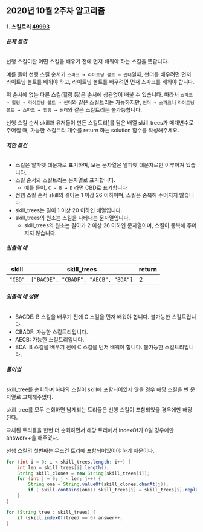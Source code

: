 ## 2020년 10월 2주차 알고리즘

**1. 스킬트리 [49993](https://programmers.co.kr/learn/courses/30/lessons/49993)**

###### **문제 설명**

선행 스킬이란 어떤 스킬을 배우기 전에 먼저 배워야 하는 스킬을 뜻합니다.

예를 들어 선행 스킬 순서가 `스파크 → 라이트닝 볼트 → 썬더`일때, 썬더를 배우려면 먼저 라이트닝 볼트를 배워야 하고, 라이트닝 볼트를 배우려면 먼저 스파크를 배워야 합니다.

위 순서에 없는 다른 스킬(힐링 등)은 순서에 상관없이 배울 수 있습니다. 따라서 `스파크 → 힐링 → 라이트닝 볼트 → 썬더`와 같은 스킬트리는 가능하지만, `썬더 → 스파크`나 `라이트닝 볼트 → 스파크 → 힐링 → 썬더`와 같은 스킬트리는 불가능합니다.

선행 스킬 순서 skill과 유저들이 만든 스킬트리[1](https://programmers.co.kr/learn/courses/30/lessons/49993#fn1)를 담은 배열 skill_trees가 매개변수로 주어질 때, 가능한 스킬트리 개수를 return 하는 solution 함수를 작성해주세요.

###### **제한 조건**

- 스킬은 알파벳 대문자로 표기하며, 모든 문자열은 알파벳 대문자로만 이루어져 있습니다.
- 스킬 순서와 스킬트리는 문자열로 표기합니다.
  - 예를 들어, `C → B → D` 라면 CBD로 표기합니다
- 선행 스킬 순서 skill의 길이는 1 이상 26 이하이며, 스킬은 중복해 주어지지 않습니다.
- skill_trees는 길이 1 이상 20 이하인 배열입니다.
- skill_trees의 원소는 스킬을 나타내는 문자열입니다.
  - skill_trees의 원소는 길이가 2 이상 26 이하인 문자열이며, 스킬이 중복해 주어지지 않습니다.

###### **입출력 예**

| skill   | skill_trees                         | return |
| ------- | ----------------------------------- | ------ |
| `"CBD"` | `["BACDE", "CBADF", "AECB", "BDA"]` | 2      |

###### **입출력 예 설명**

- BACDE: B 스킬을 배우기 전에 C 스킬을 먼저 배워야 합니다. 불가능한 스킬트립니다.
- CBADF: 가능한 스킬트리입니다.
- AECB: 가능한 스킬트리입니다.
- BDA: B 스킬을 배우기 전에 C 스킬을 먼저 배워야 합니다. 불가능한 스킬트리입니다.

###### **풀이법**

skill_tree를 순회하며 하나의 스킬이 skill에 포함되어있지 않을 경우 해당 스킬을 빈 문자열로 교체해주었다.

skill_tree를 모두 순회하면 남게되는 트리들은 선행 스킬이 포함되었을 경우에만 해당된다.

교체된 트리들을 한번 더 순회하면서 해당 트리에서 indexOf가 0일 경우에만 answer++을 해주었다.

선행 스킬의 첫번째는 무조건 트리에 포함되어있어야 하기 때문이다.

```java
for (int i = 0; i < skill_trees.length; i++) {
    int len = skill_trees[i].length();
    String skill_clones = new String(skill_trees[i]);
    for (int j = 0; j < len; j++) {
        String one = String.valueOf(skill_clones.charAt(j));
        if (!skill.contains(one)) skill_trees[i] = skill_trees[i].replace(one, "");
    }
}

for (String tree : skill_trees) {
    if (skill.indexOf(tree) == 0) answer++;
}
```

